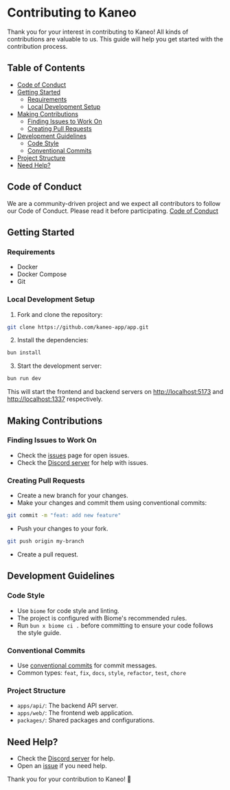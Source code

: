 # Contributing to Kaneo

Thank you for your interest in contributing to Kaneo! All kinds of contributions are valuable to us. This guide will help you get started with the contribution process.

## Table of Contents

- [Code of Conduct](#code-of-conduct)
- [Getting Started](#getting-started)
  - [Requirements](#requirements)
  - [Local Development Setup](#local-development-setup)
- [Making Contributions](#making-contributions)
  - [Finding Issues to Work On](#finding-issues-to-work-on)
  - [Creating Pull Requests](#creating-pull-requests)
- [Development Guidelines](#development-guidelines)
  - [Code Style](#code-style)
  - [Conventional Commits](#conventional-commits)
- [Project Structure](#project-structure)
- [Need Help?](#need-help)

## Code of Conduct

We are a community-driven project and we expect all contributors to follow our Code of Conduct. Please read it before participating. [Code of Conduct](https://www.contributor-covenant.org/version/2/0/code_of_conduct/)

## Getting Started

### Requirements

- Docker
- Docker Compose
- Git

### Local Development Setup

1. Fork and clone the repository:

```bash
git clone https://github.com/kaneo-app/app.git
```

2. Install the dependencies:

```bash
bun install
```

3. Start the development server:

```bash
bun run dev
```

This will start the frontend and backend servers on [http://localhost:5173](http://localhost:5173) and [http://localhost:1337](http://localhost:1337) respectively.

## Making Contributions

### Finding Issues to Work On

- Check the [issues](https://github.com/kaneo-app/app/issues) page for open issues.
- Check the [Discord server](https://discord.gg/rU4tSyhXXU) for help with issues.

### Creating Pull Requests

- Create a new branch for your changes.
- Make your changes and commit them using conventional commits:

```bash
git commit -m "feat: add new feature"
```

- Push your changes to your fork.

```bash
git push origin my-branch
```

- Create a pull request.

## Development Guidelines

### Code Style

- Use `biome` for code style and linting.
- The project is configured with Biome's recommended rules.
- Run `bun x biome ci .` before committing to ensure your code follows the style guide.

### Conventional Commits

- Use [conventional commits](https://www.conventionalcommits.org/en/v1.0.0/) for commit messages.
- Common types: `feat`, `fix`, `docs`, `style`, `refactor`, `test`, `chore`

### Project Structure

- `apps/api/`: The backend API server.
- `apps/web/`: The frontend web application.
- `packages/`: Shared packages and configurations.

## Need Help?

- Check the [Discord server](https://discord.gg/rU4tSyhXXU) for help.
- Open an [issue](https://github.com/kaneo-app/app/issues) if you need help.

Thank you for your contribution to Kaneo! 🎉